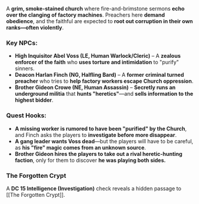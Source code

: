 A **grim, smoke-stained church** where fire-and-brimstone sermons **echo over the clanging of factory machines**. Preachers here **demand obedience**, and the faithful are expected to **root out corruption in their own ranks—often violently**.

### **Key NPCs:**

- **High Inquisitor Abel Voss (LE, Human Warlock/Cleric)** – A **zealous enforcer of the faith** who **uses torture and intimidation** to "purify" sinners.
- **Deacon Harlan Finch (NG, Halfling Bard)** – A **former criminal turned preacher** who tries to **help factory workers escape Church oppression**.
- **Brother Gideon Crowe (NE, Human Assassin)** – **Secretly runs an underground militia** that **hunts "heretics"**—and **sells information to the highest bidder**.

### **Quest Hooks:**

- **A missing worker is rumored to have been "purified" by the Church**, and Finch asks the players to **investigate before more disappear**.
- **A gang leader wants Voss dead**—but the players will have to be careful, as **his "fire" magic comes from an unknown source**.
- **Brother Gideon hires the players to take out a rival heretic-hunting faction**, only for them to discover **he was playing both sides.**

### **The Forgotten Crypt**
A **DC 15 Intelligence (Investigation)** check reveals a hidden passage to [[The Forgotten Crypt]].